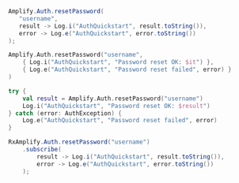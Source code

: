 <amplify-block-switcher>
<amplify-block name="Java">

```java
Amplify.Auth.resetPassword(
   "username",
   result -> Log.i("AuthQuickstart", result.toString()),
   error -> Log.e("AuthQuickstart", error.toString())
);
```

</amplify-block>
<amplify-block name="Kotlin - Callbacks">

```kotlin
Amplify.Auth.resetPassword("username",
    { Log.i("AuthQuickstart", "Password reset OK: $it") },
    { Log.e("AuthQuickstart", "Password reset failed", error) }
)
```

</amplify-block>
<amplify-block name="Kotlin - Coroutines (Beta)">

```kotlin
try {
    val result = Amplify.Auth.resetPassword("username")
    Log.i("AuthQuickstart", "Password reset OK: $result")
} catch (error: AuthException) {
    Log.e("AuthQuickstart", "Password reset failed", error)
}
```

</amplify-block>
<amplify-block name="RxJava">

```java
RxAmplify.Auth.resetPassword("username")
    .subscribe(
        result -> Log.i("AuthQuickstart", result.toString()),
        error -> Log.e("AuthQuickstart", error.toString())
    );
```

</amplify-block>
</amplify-block-switcher>
